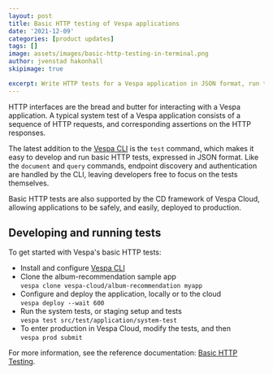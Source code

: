 ```yaml
---
layout: post
title: Basic HTTP testing of Vespa applications
date: '2021-12-09'
categories: [product updates]
tags: []
image: assets/images/basic-http-testing-in-terminal.png
author: jvenstad hakonhall
skipimage: true

excerpt: Write HTTP tests for a Vespa application in JSON format, run them with the Vespa CLI, and use them in the CD pipeline in Vespa Cloud.
---
```

<script id="asciicast-bj1shqdC1wYt2phrSjpL7UNuZ" src="https://asciinema.org/a/bj1shqdC1wYt2phrSjpL7UNuZ.js" async data-autoplay="true" data-speed="1.618" data-cols="167" data-loop="true"></script>

HTTP interfaces are the bread and butter for interacting with a Vespa application.
A typical system test of a Vespa application consists of a sequence of
HTTP requests, and corresponding assertions on the HTTP responses.

The latest addition to the <a href="/introducing-vespa-cli">Vespa CLI</a>
is the `test` command, which makes it easy to develop and run basic HTTP tests,
expressed in JSON format.
Like the `document` and `query` commands, endpoint discovery and authentication are
handled by the CLI, leaving developers free to focus on the tests themselves.

Basic HTTP tests are also supported by the CD framework of Vespa Cloud,
allowing applications to be safely, and easily, deployed to production. 

## Developing and running tests

To get started with Vespa's basic HTTP tests:

- Install and configure <a href="/introducing-vespa-cli">Vespa CLI</a>
- Clone the album-recommendation sample app<br/>
  `vespa clone vespa-cloud/album-recommendation myapp`
- Configure and deploy the application, locally or to the cloud<br/>
  `vespa deploy --wait 600`
- Run the system tests, or staging setup and tests<br/>
  `vespa test src/test/application/system-test`
- To enter production in Vespa Cloud, modify the tests, and then<br/>
  `vespa prod submit`

For more information, see the reference documentation:
<a href="https://cloud.vespa.ai/en/reference/testing.html">Basic HTTP Testing</a>.
